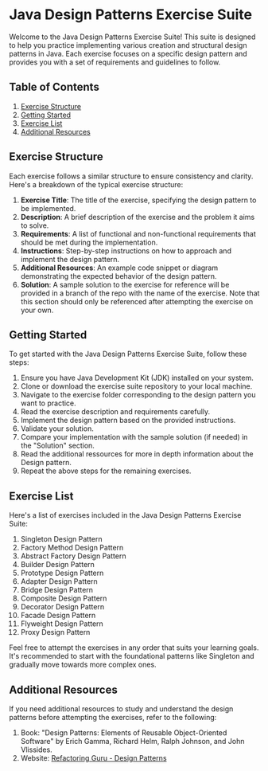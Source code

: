 # Java Design Patterns Exercise Suite

Welcome to the Java Design Patterns Exercise Suite! This suite is designed to help you practice implementing various creation and structural design patterns in Java. Each exercise focuses on a specific design pattern and provides you with a set of requirements and guidelines to follow.

## Table of Contents

1. [Exercise Structure](#exercise-structure)
2. [Getting Started](#getting-started)
3. [Exercise List](#exercise-list)
4. [Additional Resources](#additional-resources)

## Exercise Structure

Each exercise follows a similar structure to ensure consistency and clarity. Here's a breakdown of the typical exercise structure:

1. **Exercise Title**: The title of the exercise, specifying the design pattern to be implemented.
2. **Description**: A brief description of the exercise and the problem it aims to solve.
3. **Requirements**: A list of functional and non-functional requirements that should be met during the implementation.
4. **Instructions**: Step-by-step instructions on how to approach and implement the design pattern.
5. **Additional Resources**: An example code snippet or diagram demonstrating the expected behavior of the design pattern.
6. **Solution**: A sample solution to the exercise for reference will be provided in a branch of the repo with the name of the exercise. Note that this section should only be referenced after attempting the exercise on your own.

## Getting Started

To get started with the Java Design Patterns Exercise Suite, follow these steps:

1. Ensure you have Java Development Kit (JDK) installed on your system.
2. Clone or download the exercise suite repository to your local machine.
3. Navigate to the exercise folder corresponding to the design pattern you want to practice.
4. Read the exercise description and requirements carefully.
5. Implement the design pattern based on the provided instructions.
6. Validate your solution.
7. Compare your implementation with the sample solution (if needed) in the "Solution" section.
8. Read the additional ressources for more in depth information about the Design pattern.
9. Repeat the above steps for the remaining exercises.

## Exercise List

Here's a list of exercises included in the Java Design Patterns Exercise Suite:

1. Singleton Design Pattern
2. Factory Method Design Pattern
3. Abstract Factory Design Pattern
4. Builder Design Pattern
5. Prototype Design Pattern
6. Adapter Design Pattern
7. Bridge Design Pattern
8. Composite Design Pattern
9. Decorator Design Pattern
10. Facade Design Pattern
11. Flyweight Design Pattern
12. Proxy Design Pattern

Feel free to attempt the exercises in any order that suits your learning goals. It's recommended to start with the foundational patterns like Singleton and gradually move towards more complex ones.

## Additional Resources

If you need additional resources to study and understand the design patterns before attempting the exercises, refer to the following:

1. Book: "Design Patterns: Elements of Reusable Object-Oriented Software" by Erich Gamma, Richard Helm, Ralph Johnson, and John Vlissides.
3. Website: [Refactoring Guru - Design Patterns](https://refactoring.guru/design-patterns)

